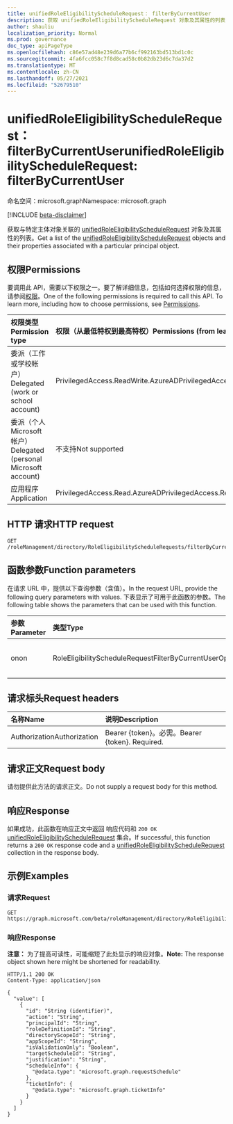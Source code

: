 ```yaml
---
title: unifiedRoleEligibilityScheduleRequest： filterByCurrentUser
description: 获取 unifiedRoleEligibilityScheduleRequest 对象及其属性的列表，这些对象按特定用户主体进行筛选
author: shauliu
localization_priority: Normal
ms.prod: governance
doc_type: apiPageType
ms.openlocfilehash: c86e57ad48e239d6a77b6cf992163bd513bd1c0c
ms.sourcegitcommit: 4fa6fcc058c7f8d8cad58c0b82db23d6c7da37d2
ms.translationtype: MT
ms.contentlocale: zh-CN
ms.lasthandoff: 05/27/2021
ms.locfileid: "52679510"
---
```

# <a name="unifiedroleeligibilityschedulerequest-filterbycurrentuser"></a><span data-ttu-id="6b3b7-103">unifiedRoleEligibilityScheduleRequest： filterByCurrentUser</span><span class="sxs-lookup"><span data-stu-id="6b3b7-103">unifiedRoleEligibilityScheduleRequest: filterByCurrentUser</span></span>
<span data-ttu-id="6b3b7-104">命名空间：microsoft.graph</span><span class="sxs-lookup"><span data-stu-id="6b3b7-104">Namespace: microsoft.graph</span></span>

[!INCLUDE [beta-disclaimer](../../includes/beta-disclaimer.md)]

<span data-ttu-id="6b3b7-105">获取与特定主体对象关联的 [unifiedRoleEligibilityScheduleRequest](../resources/unifiedRoleEligibilityScheduleRequest.md) 对象及其属性的列表。</span><span class="sxs-lookup"><span data-stu-id="6b3b7-105">Get a list of the [unifiedRoleEligibilityScheduleRequest](../resources/unifiedRoleEligibilityScheduleRequest.md) objects and their properties associated with a particular principal object.</span></span>

## <a name="permissions"></a><span data-ttu-id="6b3b7-106">权限</span><span class="sxs-lookup"><span data-stu-id="6b3b7-106">Permissions</span></span>
<span data-ttu-id="6b3b7-p101">要调用此 API，需要以下权限之一。要了解详细信息，包括如何选择权限的信息，请参阅[权限](/graph/permissions-reference)。</span><span class="sxs-lookup"><span data-stu-id="6b3b7-p101">One of the following permissions is required to call this API. To learn more, including how to choose permissions, see [Permissions](/graph/permissions-reference).</span></span>

|<span data-ttu-id="6b3b7-109">权限类型</span><span class="sxs-lookup"><span data-stu-id="6b3b7-109">Permission type</span></span>|<span data-ttu-id="6b3b7-110">权限（从最低特权到最高特权）</span><span class="sxs-lookup"><span data-stu-id="6b3b7-110">Permissions (from least to most privileged)</span></span>|
|:---|:---|
|<span data-ttu-id="6b3b7-111">委派（工作或学校帐户）</span><span class="sxs-lookup"><span data-stu-id="6b3b7-111">Delegated (work or school account)</span></span>|<span data-ttu-id="6b3b7-112">PrivilegedAccess.ReadWrite.AzureAD</span><span class="sxs-lookup"><span data-stu-id="6b3b7-112">PrivilegedAccess.ReadWrite.AzureAD</span></span>|
|<span data-ttu-id="6b3b7-113">委派（个人 Microsoft 帐户）</span><span class="sxs-lookup"><span data-stu-id="6b3b7-113">Delegated (personal Microsoft account)</span></span>|<span data-ttu-id="6b3b7-114">不支持</span><span class="sxs-lookup"><span data-stu-id="6b3b7-114">Not supported</span></span>|
|<span data-ttu-id="6b3b7-115">应用程序</span><span class="sxs-lookup"><span data-stu-id="6b3b7-115">Application</span></span>|<span data-ttu-id="6b3b7-116">PrivilegedAccess.Read.AzureAD</span><span class="sxs-lookup"><span data-stu-id="6b3b7-116">PrivilegedAccess.Read.AzureAD</span></span>|

## <a name="http-request"></a><span data-ttu-id="6b3b7-117">HTTP 请求</span><span class="sxs-lookup"><span data-stu-id="6b3b7-117">HTTP request</span></span>

<!-- {
  "blockType": "ignored"
}
-->
``` http
GET /roleManagement/directory/RoleEligibilityScheduleRequests/filterByCurrentUser
```

## <a name="function-parameters"></a><span data-ttu-id="6b3b7-118">函数参数</span><span class="sxs-lookup"><span data-stu-id="6b3b7-118">Function parameters</span></span>
<span data-ttu-id="6b3b7-119">在请求 URL 中，提供以下查询参数（含值）。</span><span class="sxs-lookup"><span data-stu-id="6b3b7-119">In the request URL, provide the following query parameters with values.</span></span>
<span data-ttu-id="6b3b7-120">下表显示了可用于此函数的参数。</span><span class="sxs-lookup"><span data-stu-id="6b3b7-120">The following table shows the parameters that can be used with this function.</span></span>

|<span data-ttu-id="6b3b7-121">参数</span><span class="sxs-lookup"><span data-stu-id="6b3b7-121">Parameter</span></span>|<span data-ttu-id="6b3b7-122">类型</span><span class="sxs-lookup"><span data-stu-id="6b3b7-122">Type</span></span>|<span data-ttu-id="6b3b7-123">说明</span><span class="sxs-lookup"><span data-stu-id="6b3b7-123">Description</span></span>|
|:---|:---|:---|
|<span data-ttu-id="6b3b7-124">on</span><span class="sxs-lookup"><span data-stu-id="6b3b7-124">on</span></span>|<span data-ttu-id="6b3b7-125">RoleEligibilityScheduleRequestFilterByCurrentUserOptions</span><span class="sxs-lookup"><span data-stu-id="6b3b7-125">RoleEligibilityScheduleRequestFilterByCurrentUserOptions</span></span>|<span data-ttu-id="6b3b7-126">主体对象的 ID</span><span class="sxs-lookup"><span data-stu-id="6b3b7-126">ID of the principal object</span></span>|


## <a name="request-headers"></a><span data-ttu-id="6b3b7-127">请求标头</span><span class="sxs-lookup"><span data-stu-id="6b3b7-127">Request headers</span></span>
|<span data-ttu-id="6b3b7-128">名称</span><span class="sxs-lookup"><span data-stu-id="6b3b7-128">Name</span></span>|<span data-ttu-id="6b3b7-129">说明</span><span class="sxs-lookup"><span data-stu-id="6b3b7-129">Description</span></span>|
|:---|:---|
|<span data-ttu-id="6b3b7-130">Authorization</span><span class="sxs-lookup"><span data-stu-id="6b3b7-130">Authorization</span></span>|<span data-ttu-id="6b3b7-p103">Bearer {token}。必需。</span><span class="sxs-lookup"><span data-stu-id="6b3b7-p103">Bearer {token}. Required.</span></span>|

## <a name="request-body"></a><span data-ttu-id="6b3b7-133">请求正文</span><span class="sxs-lookup"><span data-stu-id="6b3b7-133">Request body</span></span>
<span data-ttu-id="6b3b7-134">请勿提供此方法的请求正文。</span><span class="sxs-lookup"><span data-stu-id="6b3b7-134">Do not supply a request body for this method.</span></span>

## <a name="response"></a><span data-ttu-id="6b3b7-135">响应</span><span class="sxs-lookup"><span data-stu-id="6b3b7-135">Response</span></span>

<span data-ttu-id="6b3b7-136">如果成功，此函数在响应正文中返回 响应代码和 `200 OK` [unifiedRoleEligibilityScheduleRequest](../resources/unifiedRoleEligibilityScheduleRequest.md) 集合。</span><span class="sxs-lookup"><span data-stu-id="6b3b7-136">If successful, this function returns a `200 OK` response code and a [unifiedRoleEligibilityScheduleRequest](../resources/unifiedRoleEligibilityScheduleRequest.md) collection in the response body.</span></span>

## <a name="examples"></a><span data-ttu-id="6b3b7-137">示例</span><span class="sxs-lookup"><span data-stu-id="6b3b7-137">Examples</span></span>

### <a name="request"></a><span data-ttu-id="6b3b7-138">请求</span><span class="sxs-lookup"><span data-stu-id="6b3b7-138">Request</span></span>
<!-- {
  "blockType": "request",
  "name": "unifiedRoleEligibilityScheduleRequest_filterbycurrentuser"
}
-->
``` http
GET https://graph.microsoft.com/beta/roleManagement/directory/RoleEligibilityScheduleRequests/filterByCurrentUser(on='parameterValue')
```


### <a name="response"></a><span data-ttu-id="6b3b7-139">响应</span><span class="sxs-lookup"><span data-stu-id="6b3b7-139">Response</span></span>
<span data-ttu-id="6b3b7-140">**注意：** 为了提高可读性，可能缩短了此处显示的响应对象。</span><span class="sxs-lookup"><span data-stu-id="6b3b7-140">**Note:** The response object shown here might be shortened for readability.</span></span>
<!-- {
  "blockType": "response",
  "truncated": true,
  "@odata.type": "Collection(microsoft.graph.unifiedRoleEligibilityScheduleRequest)"
}
-->
``` http
HTTP/1.1 200 OK
Content-Type: application/json

{
  "value": [
    {
      "id": "String (identifier)",
      "action": "String",
      "principalId": "String",
      "roleDefinitionId": "String",
      "directoryScopeId": "String",
      "appScopeId": "String",
      "isValidationOnly": "Boolean",
      "targetScheduleId": "String",
      "justification": "String",
      "scheduleInfo": {
        "@odata.type": "microsoft.graph.requestSchedule"
      },
      "ticketInfo": {
        "@odata.type": "microsoft.graph.ticketInfo"
      }
    }
  ]
}
```

